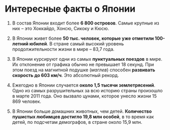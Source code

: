 # Интересные факты о Японии

1. В состав Японии входит более **6 800 островов**. Самые крупные из них – это Хоккайдо, Хонсю, Сикоку и Кюсю.
2. В Японии живет более **50 тыс. человек, которые уже отметили 100-летний юбилей**. В стране самый высокий уровень продолжительности жизни в мире – 83,7 года.
3. В Японии курсируют одни из самых **пунктуальных поездов** в мире. Их отклонение от графика обычно не превышает 18 секунд. При этом поезд на магнитной подушке (*маглев*) способен **развивать скорость до 603 км/ч**. Это абсолютный рекорд. 

4. Ежегодно в Японии случается **около 1,5 тысячи землетрясений**. Одно из самых разрушительных за всю историю страны произошло в марте 2011 года. Оно вызвало цунами, которое унесло жизни 15 869 человек.

5. В Японии больше домашних животных, чем детей. **Количество пушистых любимцев достигло 19,8 млн особей**, в то время как детей, по подсчетам демографов, в стране около 15,9 млн.